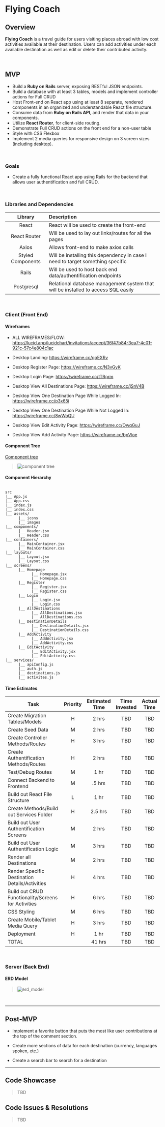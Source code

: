 # Flying Coach

## Overview

**Flying Coach** is a travel guide for users visiting places abroad with low cost activities available at their destination. Users can add activities under each available destination as well as edit or delete their contributed activity.


<br>

## MVP

- Build a **Ruby on Rails** server, exposing RESTful JSON endpoints.
- Build a database with at least 3 tables, models and implement controller actions for Full CRUD  
- Host Front-end on React app using at least 8 separate, rendered components in an organized and understandable React file structure.
- Consume data from **Ruby on Rails API**, and render that data in your components.
- Utilize **React Router**, for client-side routing.
- Demonstrate Full CRUD actions on the front end for a non-user table
- Style with CSS Flexbox
- Implement 2 media queries for responsive design on 3 screen sizes (including desktop).

<br>

### Goals

- Create a fully functional React app using Rails for the backend that allows user authentification and full CRUD.

<br>

### Libraries and Dependencies

|     Library      | Description                                |
| :--------------: | :----------------------------------------- |
|      React       | React will be used to create the front-end |
|   React Router   | Will be used to lay out links/routes for all the pages |
|   Axios   | Allows front-end to make axios calls |
| Styled Components | Will be installing this dependency in case I need to target something specific |
|     Rails      | Will be used to host back end data/authentification endpoints |
|  Postgresql     | Relational database management system that will be installed to access SQL easily |

<br>

### Client (Front End)

#### Wireframes

- ALL WIREFRAMES/FLOW: https://lucid.app/lucidchart/invitations/accept/36f47b84-3ea7-4c01-921c-57c4e804c1ac

- Desktop Landing: https://wireframe.cc/qoEXRv


- Desktop Register Page: https://wireframe.cc/N3vGyK


- Desktop Login Page: https://wireframe.cc/tTRprm


- Desktop View All Destinations Page: https://wireframe.cc/jSnV4B


- Desktop View One Destination Page While Logged In: https://wireframe.cc/p3x65i


- Desktop View One Destination Page While Not Logged In: https://wireframe.cc/8wWoQU


- Desktop View Edit Activity Page: https://wireframe.cc/OwqGuJ


- Desktop View Add Activity Page: https://wireframe.cc/bpVloe

#### Component Tree

[Component tree](https://whimsical.com/flying-coach-PAoJWob1iJJRq6RirEr1AQ)

> ![component tree](https://i.imgur.com/MXcjJU7.png)



#### Component Hierarchy

``` structure

src
|__ App.js
|__ App.css
|__ index.js
|__ index.css
|__ assets/
      |__ icons
      |__ images
|__ components/
      |__ Header.jsx
      |__ Header.css
|__ containers/
      |__ MainContainer.jsx
      |__ MainContainer.css
|__ layouts/
      |__ Layout.jsx
      |__ Layout.css
|__ screens/
      |__ Homepage
            |__ Homepage.jsx
            |__ Homepage.css
      |__ Register
            |__ Register.jsx
            |__ Register.css
      |__ Login
            |__ Login.jsx
            |__ Login.css
      |__ AllDestinations
            |__ AllDestinations.jsx
            |__ AllDestinations.css
      |__ DestinationDetails
            |__ DestinationDetails.jsx
            |__ DestinationDetails.css
      |__ AddActivity
            |__ AddActivity.jsx
            |__ AddActivity.css
      |__ EditActivity
            |__ EditActivity.jsx
            |__ EditActivity.css
|__ services/
      |__ apiConfig.js
      |__ auth.js
      |__ destinations.js
      |__ activites.js

```


#### Time Estimates

| Task                | Priority | Estimated Time | Time Invested | Actual Time |
| ------------------- | :------: | :------------: | :-----------: | :---------: |
| Create Migration Tables/Models    |    H     |     2 hrs      |     TBD     |    TBD   |
| Create Seed Data    |   M     |    2 hrs      |     TBD     |    TBD   |
| Create Controller Methods/Routes |    H     |     3 hrs      |     TBD     |     TBD     |
| Create Authentification Methods/Routes |    H     |     2 hrs      |     TBD     |     TBD     |
| Test/Debug Routes |    M     |     1 hr      |     TBD     |     TBD     |
| Connect Backend to Frontend |    M     |     .5 hrs      |     TBD     |     TBD     |
| Build out React File Structure |    L     |     1 hr      |     TBD     |     TBD     |
| Create Methods/Build out Services Folder  |    H     |     2.5 hrs      |     TBD     |     TBD     |
| Build out User Authentification Screens |    M     |     2 hrs      |     TBD     |     TBD     |
| Build out User Authentification Logic |    M     |     3 hrs      |     TBD     |     TBD     |
| Render all Destinations  |    M     |     2 hrs      |     TBD     |     TBD     |
| Render Specific Destination Details/Activities    |    H     |     4 hrs      |     TBD     |    TBD   |
| Build out CRUD Functionality/Screens for Activities   |    H     |     6 hrs      |     TBD     |    TBD   |
| CSS Styling    |    M     |     6 hrs      |     TBD     |    TBD   |
| Create Mobile/Tablet Media Query    |    H     |     3 hrs      |     TBD     |    TBD   |
| Deployment    |    H     |     1 hr      |     TBD     |    TBD   |
| TOTAL               |          |     41 hrs      |     TBD     |     TBD     |

<br>

### Server (Back End)

#### ERD Model

> ![erd_model](https://i.imgur.com/J6O0LeN.png)

<br>

***

## Post-MVP

- Implement a favorite button that puts the most like user contributions at the top of the comment section.

- Create more sections of data for each destination (currency, languages spoken, etc.)

- Create a search bar to search for a destination

***

## Code Showcase

> TBD

## Code Issues & Resolutions

> TBD
